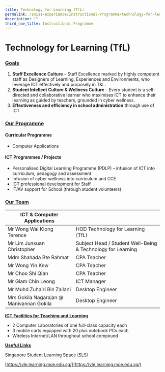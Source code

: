 ```yaml
---
title: Technology for Learning (TfL)
permalink: /swiss-experience/Instructional-Programme/technology-for-learning/
description: ""
third_nav_title: Instructional Programme
---
```

# Technology for Learning (TfL)

### <b><u>Goals</u></b>

1.  **Staff Excellence Culture**&nbsp;– Staff Excellence marked by highly competent staff as Designers of Learning, Experiences and Environments, who leverage ICT effectively and purposely in T&amp;L.
2.  **Student Intellect Culture &amp; Wellness Culture**&nbsp;– Every student is a self-directed and collaborative learner who maximises ICT to enhance their learning as guided by teachers, grounded in cyber wellness.
3.  **Effectiveness and efficiency in school administration**&nbsp;through use of ICT.

### <b><u>Our Programme</u></b>

#### Curricular Programme

*   Computer Applications

#### ICT Programmes / Projects

*   Personalised Digital Learning Programme (PDLP) – infusion of ICT into curriculum, pedagogy and assessment
*   Infusion of cyber wellness into curriculum and CCE
*   ICT professional development for Staff
*   IT/AV support for School (through student volunteers)

### <b><u>Our Team</u></b>

| ICT &amp; Computer Applications |  |
|---|---|
| Mr Wong Wai Kiong Terence | HOD Technology for Learning (TfL) |
| Mr Lim Junxuan Christopher | Subject Head / Student Well-Being &amp; Technology for Learning |
| Mdm Shahada Bte Rahmat | CPA Teacher |
| Mr Wong Yin Kew | CPA Teacher |
| Mr Choo Shi Qian | CPA Teacher |
| Mr Giam Chin Leong | ICT Manager |
| Mr Muhd Zuhairi Bin Zailani | Desktop Engineer |
| Mrs Gokila Nagarajan @ Manivannan Gokila | Desktop Engineer |


<b><u>ICT Facilities for Teaching and Learning</u></b>

*   2 Computer Laboratories of one full-class capacity each
*   3 mobile carts equipped with 20 plus notebook PCs each
*   Wireless Internet/LAN throughout school compound

<b><u>Useful Links</u></b>

Singapore Student Learning Space (SLS)

[https://vle.learning.moe.edu.sg/](https://vle.learning.moe.edu.sg/)